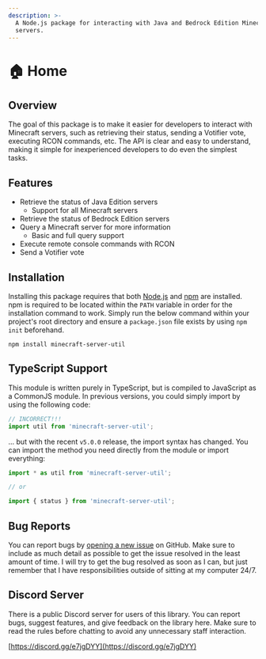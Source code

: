 ```yaml
---
description: >-
  A Node.js package for interacting with Java and Bedrock Edition Minecraft
  servers.
---
```


# 🏠 Home

## Overview

The goal of this package is to make it easier for developers to interact with Minecraft servers, such as retrieving their status, sending a Votifier vote, executing RCON commands, etc. The API is clear and easy to understand, making it simple for inexperienced developers to do even the simplest tasks.

## Features

* Retrieve the status of Java Edition servers
  * Support for all Minecraft servers
* Retrieve the status of Bedrock Edition servers
* Query a Minecraft server for more information
  * Basic and full query support
* Execute remote console commands with RCON
* Send a Votifier vote

## Installation

Installing this package requires that both [Node.js](https://nodejs.org/) and [npm](https://www.npmjs.com/) are installed. npm is required to be located within the `PATH` variable in order for the installation command to work. Simply run the below command within your project's root directory and ensure a `package.json` file exists by using `npm init` beforehand.

```shell
npm install minecraft-server-util
```

## TypeScript Support

This module is written purely in TypeScript, but is compiled to JavaScript as a CommonJS module. In previous versions, you could simply import by using the following code:

```typescript
// INCORRECT!!!
import util from 'minecraft-server-util';
```

... but with the recent `v5.0.0` release, the import syntax has changed. You can import the method you need directly from the module or import everything:

```typescript
import * as util from 'minecraft-server-util';

// or

import { status } from 'minecraft-server-util';
```

## Bug Reports

You can report bugs by [opening a new issue](https://github.com/PassTheMayo/minecraft-server-util/issues/new/choose) on GitHub. Make sure to include as much detail as possible to get the issue resolved in the least amount of time. I will try to get the bug resolved as soon as I can, but just remember that I have responsibilities outside of sitting at my computer 24/7.

## Discord Server

There is a public Discord server for users of this library. You can report bugs, suggest features, and give feedback on the library here. Make sure to read the rules before chatting to avoid any unnecessary staff interaction.

[https://discord.gg/e7jgDYY](https://discord.gg/e7jgDYY)
